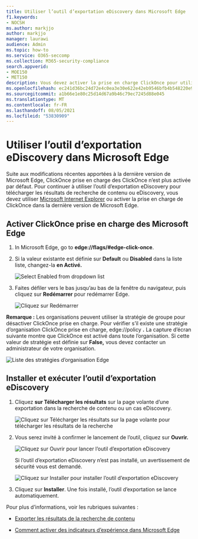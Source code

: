 ```yaml
---
title: Utiliser l’outil d’exportation eDiscovery dans Microsoft Edge
f1.keywords:
- NOCSH
ms.author: markjjo
author: markjjo
manager: laurawi
audience: Admin
ms.topic: how-to
ms.service: O365-seccomp
ms.collection: M365-security-compliance
search.appverid:
- MOE150
- MET150
description: Vous devez activer la prise en charge ClickOnce pour utiliser la dernière version de Microsoft Edge pour télécharger les résultats de recherche à partir de la recherche de contenu et de la découverte électronique dans le centre de sécurité et conformité.
ms.openlocfilehash: ec241d36bc24d72e4c0ea3e30e622e42eb9546bfb4b548220e98a0d9ea1c0334
ms.sourcegitcommit: a1b66e1e80c25d14d67a9b46c79ec7245d88e045
ms.translationtype: MT
ms.contentlocale: fr-FR
ms.lasthandoff: 08/05/2021
ms.locfileid: "53830909"
---
```

# <a name="use-the-ediscovery-export-tool-in-microsoft-edge"></a>Utiliser l’outil d’exportation eDiscovery dans Microsoft Edge

Suite aux modifications récentes apportées à la dernière version de Microsoft Edge, ClickOnce prise en charge des ClickOnce n’est plus activée par défaut. Pour continuer à utiliser l’outil d’exportation eDiscovery pour télécharger les résultats de recherche de contenu ou eDiscovery, vous devez utiliser [Microsoft Internet Explorer](https://support.microsoft.com/help/17621/internet-explorer-downloads) ou activer la prise en charge de ClickOnce dans la dernière version de Microsoft Edge.

## <a name="enable-clickonce-support-in-microsoft-edge"></a>Activer ClickOnce prise en charge des Microsoft Edge

1. In Microsoft Edge, go to **edge://flags/#edge-click-once**.

2. Si la valeur existante est définie sur **Default** ou **Disabled** dans la liste liste, changez-la **en Activé.**

   ![Select Enabled from dropdown list](../media/ClickOnceimage1.png)

3. Faites défiler vers le bas jusqu’au bas de la fenêtre du navigateur, puis cliquez sur **Redémarrer** pour redémarrer Edge.

   ![Cliquez sur Redémarrer](../media/ClickOnceimage2.png)

**Remarque :** Les organisations peuvent utiliser la stratégie de groupe pour désactiver ClickOnce prise en charge. Pour vérifier s’il existe une stratégie d’organisation ClickOnce prise en charge, edge://policy **.** La capture d’écran suivante montre que ClickOnce est activé dans toute l’organisation. Si cette valeur de stratégie est définie sur **False,** vous devez contacter un administrateur de votre organisation.

![Liste des stratégies d’organisation Edge](../media/ClickOnceimage3.png)

## <a name="install-and-run-the-ediscovery-export-tool"></a>Installer et exécuter l’outil d’exportation eDiscovery

1. Cliquez **sur Télécharger les résultats** sur la page volante d’une exportation dans la recherche de contenu ou un cas eDiscovery.

   ![Cliquez sur Télécharger les résultats sur la page volante pour télécharger les résultats de la recherche](../media/ClickOnceExport1.png)

2. Vous serez invité à confirmer le lancement de l’outil, cliquez sur **Ouvrir.**

   ![Cliquez sur Ouvrir pour lancer l’outil d’exportation eDiscovery](../media/ClickOnceimage4.png)

   Si l’outil d’exportation eDiscovery n’est pas installé, un avertissement de sécurité vous est demandé. 

   ![Cliquez sur Installer pour installer l’outil d’exportation eDiscovery](../media/ClickOnceimage5.png)

3. Cliquez sur **Installer**. Une fois installé, l’outil d’exportation se lance automatiquement.

Pour plus d’informations, voir les rubriques suivantes :

- [Exporter les résultats de la recherche de contenu](export-search-results.md)

- [Comment activer des indicateurs d’expérience dans Microsoft Edge](https://microsoftedgesupport.microsoft.com/hc/articles/360034075294-How-to-enable-experiment-flags-in-Microsoft-Edge-Insider-channels)

